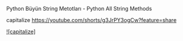 Python Büyün String Metotları - Python All String Methods

capitalize https://youtube.com/shorts/g3JrPY3ogCw?feature=share 

[![capitalize]](https://youtube.com/shorts/g3JrPY3ogCw?feature=share "capitalize")
